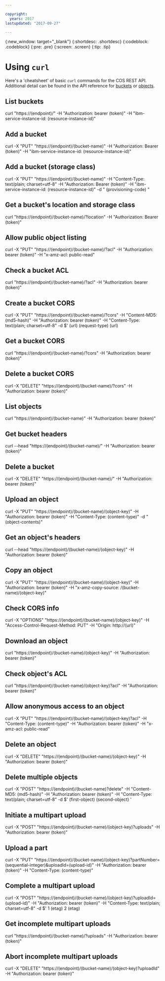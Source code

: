 ```yaml
---

copyright:
  years: 2017
lastupdated: "2017-09-27"

---
```

{:new_window: target="_blank"}
{:shortdesc: .shortdesc}
{:codeblock: .codeblock}
{:pre: .pre}
{:screen: .screen}
{:tip: .tip}

# Using `curl`

Here's a 'cheatsheet' of basic `curl` commands for the COS REST API.  Additional detail can be found in the API reference for [buckets](docs/services/cloud-object-storage/api-reference/api-reference-buckets.html) or [objects](docs/services/cloud-object-storage/api-reference/api-reference-objects.html).


List buckets
------------

curl "https://(endpoint)/"
 -H "Authorization: bearer (token)"
 -H "ibm-service-instance-id: (resource-instance-id)"

Add a bucket
------------

curl -X "PUT" "https://(endpoint)/(bucket-name)"
 -H "Authorization: Bearer (token)"
 -H "ibm-service-instance-id: (resource-instance-id)"

Add a bucket (storage class)
----------------------------

curl -X "PUT" "https://(endpoint)/(bucket-name)"
 -H "Content-Type: text/plain; charset=utf-8"
 -H "Authorization: Bearer (token)"
 -H "ibm-service-instance-id: (resource-instance-id)"
 -d "<CreateBucketConfiguration>
       <LocationConstraint>(provisioning-code)</LocationConstraint>
     </CreateBucketConfiguration>"

Get a bucket's location and storage class
-----------------------------------------

curl "https://(endpoint)/(bucket-name)/?location"
 -H "Authorization: Bearer (token)"

Allow public object listing
---------------------------

curl -X "PUT" "https://(endpoint)/(bucket-name)/?acl"
 -H "Authorization: bearer (token)"
 -H "x-amz-acl: public-read"

Check a bucket ACL
------------------

curl "https://(endpoint)/(bucket-name)/?acl"
 -H "Authorization: bearer (token)"

Create a bucket CORS
--------------------

curl -X "PUT" "https://(endpoint)/(bucket-name)/?cors"
 -H "Content-MD5: (md5-hash)"
 -H "Authorization: bearer (token)"
 -H "Content-Type: text/plain; charset=utf-8"
 -d \$'<CORSConfiguration>
         <CORSRule>
           <AllowedOrigin>(url)</AllowedOrigin>
           <AllowedMethod>(request-type)</AllowedMethod>
           <AllowedHeader>(url)</AllowedHeader>
         </CORSRule>
       </CORSConfiguration>

Get a bucket CORS
-----------------

curl "https://(endpoint)/(bucket-name)/?cors"
 -H "Authorization: bearer (token)"

Delete a bucket CORS
--------------------

curl -X "DELETE" "https://(endpoint)/(bucket-name)/?cors"
 -H "Authorization: bearer (token)"

List objects
------------

curl "https://(endpoint)/(bucket-name)"
 -H "Authorization: bearer (token)"

Get bucket headers
------------------

curl --head "https://(endpoint)/(bucket-name)/"
 -H "Authorization: bearer (token)"

Delete a bucket
---------------

curl -X "DELETE" "https://(endpoint)/(bucket-name)/"
 -H "Authorization: bearer (token)"

Upload an object
----------------

curl -X "PUT" "https://(endpoint)/(bucket-name)/(object-key)"
 -H "Authorization: bearer (token)"
 -H "Content-Type: (content-type)"
 -d "(object-contents)"

Get an object's headers
-----------------------

curl --head "https://(endpoint)/(bucket-name)/(object-key)"
 -H "Authorization: bearer (token)"

Copy an object
--------------

curl -X "PUT" "https://(endpoint)/(bucket-name)/(object-key)"
 -H "Authorization: bearer (token)"
 -H "x-amz-copy-source: /(bucket-name)/(object-key)"

Check CORS info
---------------

curl -X "OPTIONS" "https://(endpoint)/(bucket-name)/(object-key)"
 -H "Access-Control-Request-Method: PUT"
 -H "Origin: http://(url)"

Download an object
------------------

curl "https://(endpoint)/(bucket-name)/(object-key)"
 -H "Authorization: bearer (token)"

Check object's ACL
------------------

curl "https://(endpoint)/(bucket-name)/(object-key)?acl"
 -H "Authorization: bearer (token)"

Allow anonymous access to an object
-----------------------------------

curl -X "PUT" "https://(endpoint)/(bucket-name)/(object-key)?acl"
 -H "Content-Type: (content-type)"
 -H "Authorization: bearer (token)"
 -H "x-amz-acl: public-read"

Delete an object
----------------

curl -X "DELETE" "https://(endpoint)/(bucket-name)/(object-key)"
 -H "Authorization: bearer (token)"

Delete multiple objects
-----------------------

curl -X "POST" "https://(endpoint)/(bucket-name)?delete"
 -H "Content-MD5: (md5-hash)"
 -H "Authorization: bearer (token)"
 -H "Content-Type: text/plain; charset=utf-8"
 -d \$'<?xml version="1.0" encoding="UTF-8"?>
         <Delete>
           <Object>
             <Key>(first-object)</Key>
           </Object>
           <Object>
             <Key>(second-object)</Key>
           </Object>
         </Delete> '

Initiate a multipart upload
---------------------------

curl -X "POST" "https://(endpoint)/(bucket-name)/(object-key)?uploads"
 -H "Authorization: bearer (token)"

Upload a part
-------------

curl -X "PUT" "https://(endpoint)/(bucket-name)/(object-key)?partNumber=(sequential-integer)&uploadId=(upload-id)"
 -H "Authorization: bearer (token)"
 -H "Content-Type: (content-type)"


Complete a multipart upload
---------------------------

curl -X "POST" "https://(endpoint)/(bucket-name)/(object-key)?uploadId=(upload-id)"
 -H "Authorization: bearer (token)"
 -H "Content-Type: text/plain; charset=utf-8"
 -d \$'<CompleteMultipartUpload>
         <Part>
           <PartNumber>1</PartNumber>
           <ETag>(etag)</ETag>
         </Part>
         <Part>
           <PartNumber>2</PartNumber>
           <ETag>(etag)</ETag>
         </Part>
       </CompleteMultipartUpload>

Get incomplete multipart uploads
--------------------------------

curl "https://(endpoint)/(bucket-name)/?uploads"
 -H "Authorization: bearer (token)"

Abort incomplete multipart uploads
----------------------------------

curl -X "DELETE" "https://(endpoint)/(bucket-name)/(object-key)?uploadId"
 -H "Authorization: bearer (token)"
